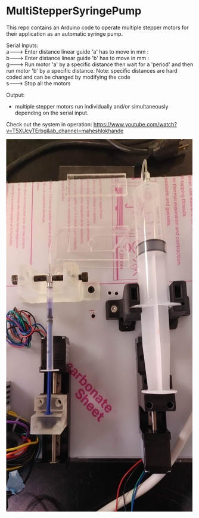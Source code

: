 # MultiStepperSyringePump

This repo contains an Arduino code to operate multiple stepper motors for their application as an automatic syringe pump.

Serial Inputs:  
a---> Enter distance linear guide 'a' has to move in mm :  
b---> Enter distance linear guide 'b' has to move in mm :  
g---> Run motor 'a' by a specific distance then wait for a 'period' and then run motor 'b' by a specific distance. Note: specific distances are hard coded and can be changed by modifying the code  
s---> Stop all the motors   

Output:
- multiple stepper motors run individually and/or simultaneously depending on the serial input.

Check out the system in operation: https://www.youtube.com/watch?v=T5XUcyTErbg&ab_channel=maheshlokhande

<img src="images/20210818_131010.jpg" width="500" height="1000">
